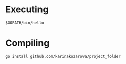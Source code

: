 # Executing 

```` golang
$GOPATH/bin/hello 
````

# Compiling 

```` golang
go install github.com/karinakozarova/project_folder
````
